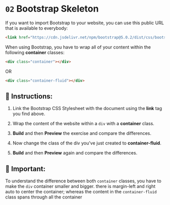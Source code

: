 # `02` Bootstrap Skeleton

If you want to import Bootstrap to your website, you can use this public URL that is available to everybody:

```html
<link href="https://cdn.jsdelivr.net/npm/bootstrap@5.0.2/dist/css/bootstrap.min.css" rel="stylesheet" integrity="sha384-EVSTQN3/azprG1Anm3QDgpJLIm9Nao0Yz1ztcQTwFspd3yD65VohhpuuCOmLASjC" crossorigin="anonymous">
```


When using Bootstrap, you have to wrap all of your content within the following **container** classes:

```html
<div class="container"></div>
```
OR

```html
<div class="container-fluid"></div>
```


## 📝 Instructions:

1. Link the Bootstrap CSS Stylesheet with the document using the **link** tag you find above.

2. Wrap the content of the website within a `div` with a **container** class.

3. **Build** and then **Preview** the exercise and compare the differences.

4. Now change the class of the div you've just created to **container-fluid**.

5. **Build** and then **Preview** again and compare the differences.


## :mag_right: Important:

To understand the difference between both `container` classes, you have to make the `div` container smaller and bigger. there is margin-left and right auto to center the container; whereas the content in the `container-fluid` class spans through all the container

